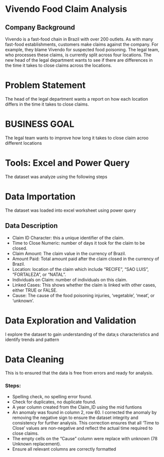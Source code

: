 # Vivendo Food Claim Analysis

## Company Background
Vivendo is a fast-food chain in Brazil with over 200 outlets. As with many fast-food establishments,
customers make claims against the company. For example, they blame Vivendo for suspected food
poisoning. The legal team, who processes these claims, is currently split across four locations. The new head of the
legal department wants to see if there are differences in the time it takes to close claims across the
locations.

# Problem Statement
The head of the legal department wants a report on how each location differs in the time it takes to close claims.

# BUSINESS GOAL
The legal team wants to improve how long it takes to close claim acroo different locations

# Tools: Excel and Power Query
The dataset was analyze using the following steps
# Data Importation
The dataset was loaded into excel worksheet using power query
## Data Description
- Claim ID Character: this a unique identifier of the claim.
- Time to Close Numeric: number of days it took for the claim to be closed.
- Claim Amount: The claim value in the currency of Brazil.
- Amount Paid: Total amount paid after the claim closed in the currency of Brazil.
- Location: location of the claim which include “RECIFE”, “SAO LUIS”, “FORTALEZA”, or “NATAL”.
- Individuals on Claim: number of individuals on this claim.
- Linked Cases: This shows whether the claim is linked with other cases, either TRUE or FALSE.
- Cause: The cause of the food poisoning injuries, ‘vegetable’, ‘meat’, or ‘unknown’.

# Data Exploration and Validation
I explore the dataset to gain understanding of the data;s characteristics and identify trends and pattern

# Data Cleaning
This is to ensured that the data is free from errors and ready for analysis.

### Steps:
- Spelling check, no spelling error found.
-	Check for duplicates, no duplicate found.
-	A year column created from the Claim_ID using the mid funtions
-	An anomaly was found in column 2, row 60. I corrected the anomaly by removing the negative sign to ensure the dataset integrity and consistency for further analysis.
  This correction ensures that all ‘Time to Close’ values are non-negative and reflect the actual time required to close claims.
-	The empty cells on the “Cause” column were replace with unknown (78 Unknown replacement).
-	Ensure all relevant columns are correctly formatted


